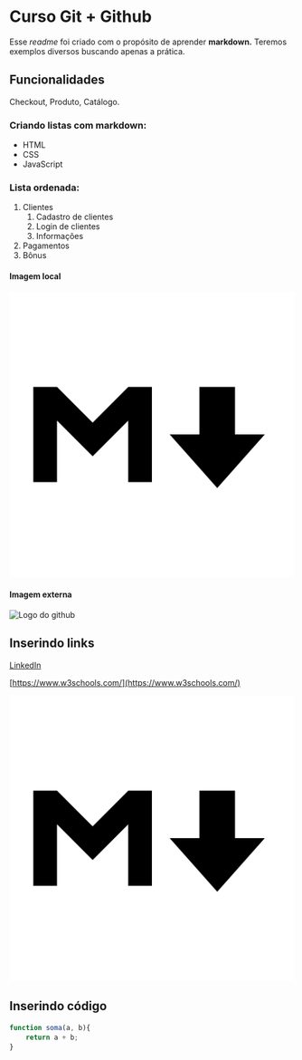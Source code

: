 # Curso Git + Github 

Esse *readme* foi criado com o propósito de aprender **markdown.**
Teremos exemplos diversos buscando apenas a prática.

## Funcionalidades

Checkout, Produto, Catálogo.

### Criando listas com markdown:

* HTML
* CSS
* JavaScript

### Lista ordenada:

1. Clientes
    1. Cadastro de clientes
    2. Login de clientes
    3. Informações
2. Pagamentos
3. Bônus

#### Imagem local

![Logo markdown](img/logomarkdown.png)

#### Imagem externa

![Logo do github](https://github.githubassets.com/images/modules/logos_page/GitHub-Mark.png)

## Inserindo links

[LinkedIn](https://www.linkedin.com/in/renanstefani/)

[https://www.w3schools.com/](https://www.w3schools.com/)

[![Logo markdown](img/logomarkdown.png)](https://github.com/renanstefani)

## Inserindo código

```javascript
function soma(a, b){
    return a + b;
}
```
